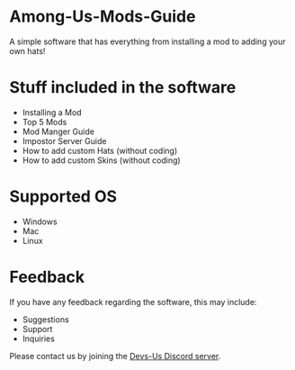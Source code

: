 # Among-Us-Mods-Guide
A simple software that has everything from installing a mod to adding your own hats!

# **Stuff included in the software** 
- Installing a Mod 
- Top 5 Mods
- Mod Manger Guide
- Impostor Server Guide
- How to add custom Hats (without coding)
- How to add custom Skins (without coding)

# Supported OS
- Windows
- Mac
- Linux

# Feedback

If you have any feedback regarding the software, this may include:

- Suggestions
- Support
- Inquiries

Please contact us by joining the [Devs-Us Discord server](https://discord.gg/dccRRY8dcR "Devs-Us").

